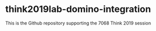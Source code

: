 # think2019lab-domino-integration
This is the Github repository supporting the 7068 Think 2019 session
